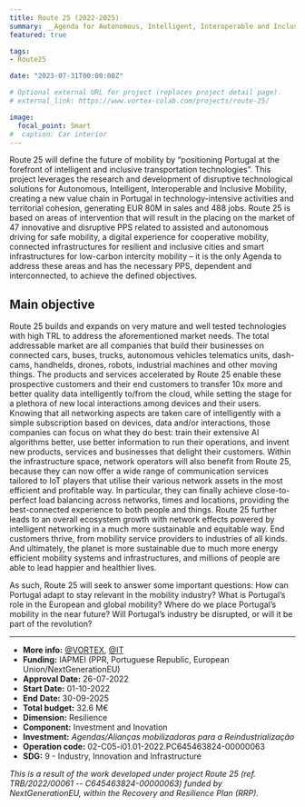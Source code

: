 ```yaml
---
title: Route 25 (2022-2025)
summary: __Agenda for Autonomous, Intelligent, Interoperable and Inclusive Mobility__ - is portuguese funded project, by IAPMEI, to keep Portugal relevant in the mobility industry.
featured: true

tags:
- Route25

date: "2023-07-31T00:00:00Z"

# Optional external URL for project (replaces project detail page).
# external_link: https://www.vortex-colab.com/projects/route-25/

image:
  focal_point: Smart
#  caption: Car interior
---
```



Route 25 will define the future of mobility by “positioning Portugal at the forefront of intelligent and inclusive transportation technologies”. This project leverages the research and development of disruptive technological solutions for Autonomous, Intelligent, Interoperable and Inclusive Mobility, creating a new value chain in Portugal in technology-intensive activities and territorial cohesion, generating EUR 80M in sales and 488 jobs. Route 25 is based on areas of intervention that will result in the placing on the market of 47 innovative and disruptive PPS related to assisted and autonomous driving for safe mobility, a digital experience for cooperative mobility, connected infrastructures for resilient and inclusive cities and smart infrastructures for low-carbon intercity mobility – it is the only Agenda to address these areas and has the necessary PPS, dependent and interconnected, to achieve the defined objectives.

## Main objective

Route 25 builds and expands on very mature and well tested technologies with high TRL to address the aforementioned market needs. The total addressable market are all companies that build their businesses on connected cars, buses, trucks, autonomous vehicles telematics units, dash-cams, handhelds, drones, robots, industrial machines and other moving things. The products and services accelerated by Route 25 enable these prospective customers and their end customers to transfer 10x more and better quality data intelligently to/from the cloud, while setting the stage for a plethora of new local interactions among devices and their users. Knowing that all networking aspects are taken care of intelligently with a simple subscription based on devices, data and/or interactions, those companies can focus on what they do best: train their extensive AI algorithms better, use better information to run their operations, and invent new products, services and businesses that delight their customers. Within the infrastructure space, network operators will also benefit from Route 25, because they can now offer a wide range of communication services tailored to IoT players that utilise their various network assets in the most efficient and profitable way. In particular, they can finally achieve close-to-perfect load balancing across networks, times and locations, providing the best-connected experience to both people and things. Route 25 further leads to an overall ecosystem growth with network effects powered by intelligent networking in a much more sustainable and equitable way. End customers thrive, from mobility service providers to industries of all kinds. And ultimately, the planet is more sustainable due to much more energy efficient mobility systems and infrastructures, and millions of people are able to lead happier and healthier lives. 

As such, Route 25 will seek to answer some important questions: How can Portugal adapt to stay relevant in the mobility industry? What is Portugal’s role in the European and global mobility? Where do we place Portugal’s mobility in the near future? Will Portugal’s industry be disrupted, or will it be part of the revolution?

---

 - __More info:__ [@VORTEX](https://www.vortex-colab.com/projects/route-25/), [@IT](https://www.it.pt/Projects/Index/4824) 
 - __Funding:__ IAPMEI (PPR, Portuguese Republic, European Union/NextGenerationEU)
 - __Approval Date:__ 26-07-2022 
 - __Start Date:__ 01-10-2022 
 - __End Date:__ 30-09-2025 
 - __Total budget:__ 32.6 M€
 - __Dimension:__ Resilience 
 - __Component:__ Investment and Inovation
 - __Investment:__ _Agendas/Alianças mobilizadoras para a Reindustrialização_
 - __Operation code:__ 02-C05-i01.01-2022.PC645463824-00000063
 - __SDG:__ 9 - Industry, Innovation and Infrastructure
 

_This is a result of the work developed under project Route 25 (ref. TRB/2022/00061 -- C645463824-00000063) funded by NextGenerationEU, within the Recovery and Resilience Plan (RRP)._